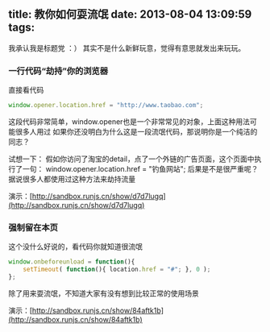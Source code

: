 title: 教你如何耍流氓
date: 2013-08-04 13:09:59
tags:
---



我承认我是标题党 ：）
其实不是什么新鲜玩意，觉得有意思就发出来玩玩。

### 一行代码“劫持”你的浏览器
直接看代码

```js
window.opener.location.href = "http://www.taobao.com";
```

这段代码非常简单，window.opener也是一个非常常见的对象，上面这种用法可能很多人用过
如果你还没明白为什么这是一段流氓代码，那说明你是一个纯洁的同志？

试想一下：
假如你访问了淘宝的detail，点了一个外链的广告页面，这个页面中执行了一句：
window.opener.location.href = "钓鱼网站";
后果是不是很严重呢？
据说很多人都使用过这种方法来劫持流量

演示：[http://sandbox.runjs.cn/show/d7d7lugq](http://sandbox.runjs.cn/show/d7d7lugq)




### 强制留在本页

这个没什么好说的，看代码你就知道很流氓

```js
window.onbeforeunload = function(){
    setTimeout( function(){ location.href = "#"; }, 0 );
};
```

除了用来耍流氓，不知道大家有没有想到比较正常的使用场景 

演示：[http://sandbox.runjs.cn/show/84aftk1b](http://sandbox.runjs.cn/show/84aftk1b)